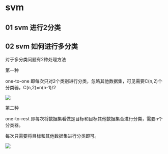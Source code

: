 # svm

## 01 svm 进行2分类


## 02 svm 如何进行多分类

对于多分类问题有2种处理方法

第一种

one-to-one 即每次只对2个类别进行分类，忽略其他数据集，可见需要C(n,2)个分类器，C(n,2)=n(n-1)/2

![](https://luke-1307356219.cos.ap-chongqing.myqcloud.com//markdown/202406282231435.png)

第二种

one-to-rest 即每次将数据集看做是目标和目标其他数据集合进行分类，需要n个分类器。

每次只需要将目标和其他数据集进行分类即可。

![](https://luke-1307356219.cos.ap-chongqing.myqcloud.com//markdown/202406282233074.png)